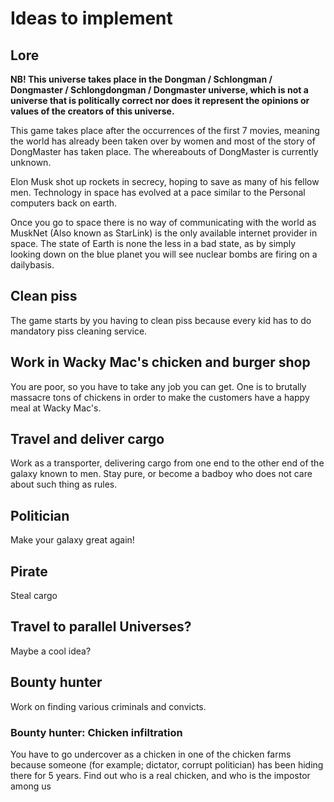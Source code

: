 # Ideas to implement

## Lore

**NB! This universe takes place in the Dongman / Schlongman / Dongmaster / Schlongdongman / Dongmaster universe, which is not a universe that is politically correct nor does it represent the opinions or values of the creators of this universe.**

This game takes place after the occurrences of the first 7 movies, meaning the world has already been taken over by women and most of the story of DongMaster has taken place. The whereabouts of DongMaster is currently unknown.

Elon Musk shot up rockets in secrecy, hoping to save as many of his fellow men.
Technology in space has evolved at a pace similar to the Personal computers back on earth.

Once you go to space there is no way of communicating with the world as MuskNet (Also known as StarLink) is the only available internet provider in space.
The state of Earth is none the less in a bad state, as by simply looking down on the blue planet you will see nuclear bombs are firing on a dailybasis.

## Clean piss

The game starts by you having to clean piss because every kid has to do mandatory piss cleaning service.

## Work in Wacky Mac's chicken and burger shop

You are poor, so you have to take any job you can get. One is to brutally massacre tons of chickens in order to make the customers have a happy meal at Wacky Mac's.

## Travel and deliver cargo

Work as a transporter, delivering cargo from one end to the other end of the galaxy known to men.
Stay pure, or become a badboy who does not care about such thing as rules.


## Politician

Make your galaxy great again!

## Pirate

Steal cargo

## Travel to parallel Universes?

Maybe a cool idea?

## Bounty hunter

Work on finding various criminals and convicts.

### Bounty hunter: Chicken infiltration

You have to go undercover as a chicken in one of the chicken farms because someone (for example; dictator, corrupt politician) has been hiding there for 5 years.
Find out who is a real chicken, and who is the impostor among us
